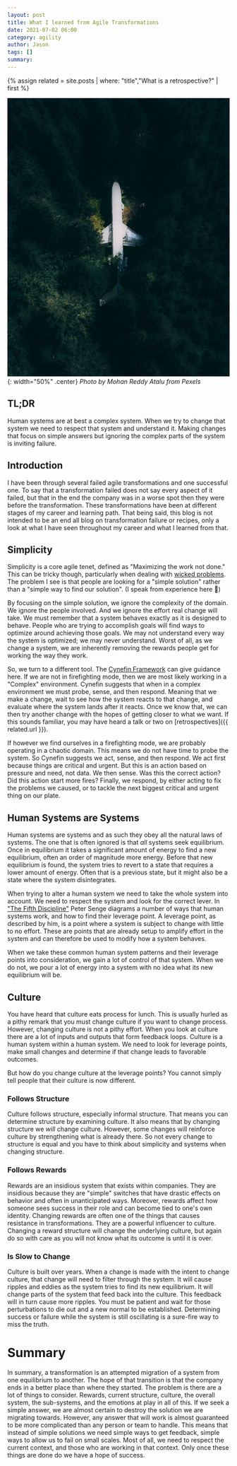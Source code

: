 ```yaml
---
layout: post
title: What I learned from Agile Transformations
date: 2021-07-02 06:00
category: agility
author: Jason
tags: []
summary: 
---
```


{% assign related = site.posts | where: "title","What is a retrospective?" | first %}

![A Chair Being Restored](/assets/img/posts/2021/07/pexels-mohan-reddy-atalu-4165992.jpg){: width="50%" .center}
_Photo by Mohan Reddy Atalu from Pexels_


## TL;DR

Human systems are at best a complex system. When we try to change that system we need to respect that system and understand it. Making changes that focus on simple answers but ignoring the complex parts of the system is inviting failure.

## Introduction

I have been through several failed agile transformations and one successful one. To say that a transformation failed does not say every aspect of it failed, but that in the end the company was in a worse spot then they were before the transformation. These transformations have been at different stages of my career and learning path. That being said, this blog is not intended to be an end all blog on transformation failure or recipes, only a look at what I have seen throughout my career and what I learned from that.

## Simplicity

Simplicity is a core agile tenet, defined as "Maximizing the work not done." This can be tricky though, particularly when dealing with [wicked problems](https://en.wikipedia.org/wiki/Wicked_problem). The problem I see is that people are looking for a "simple solution" rather than a "simple way to find our solution". (I speak from experience here 🙂)

By focusing on the simple solution, we ignore the complexity of the domain. We ignore the people involved. And we ignore the effort real change will take. We must remember that a system behaves exactly as it is designed to behave. People who are trying to accomplish goals will find ways to optimize around achieving those goals. We may not understand every way the system is optimized; we may never understand. Worst of all, as we change a system, we are inherently removing the rewards people get for working the way they work.

So, we turn to a different tool. The [Cynefin Framework](https://en.wikipedia.org/wiki/Cynefin_framework) can give guidance here. If we are not in firefighting mode, then we are most likely working in a "Complex" environment. Cynefin suggests that when in a complex environment we must probe, sense, and then respond. Meaning that we make a change, wait to see how the system reacts to that change, and evaluate where the system lands after it reacts. Once we know that, we can then try another change with the hopes of getting closer to what we want. If this sounds familiar, you may have heard a talk or two on [retrospectives]({{ related.url }}).

If however we find ourselves in a firefighting mode, we are probably operating in a chaotic domain. This means we do not have time to probe the system. So Cynefin suggests we act, sense, and then respond. We act first because things are critical and urgent. But this is an action based on pressure and need, not data. We then sense. Was this the correct action? Did this action start more fires? Finally, we respond, by either acting to fix the problems we caused, or to tackle the next biggest critical and urgent thing on our plate.

## Human Systems are Systems

Human systems are systems and as such they obey all the natural laws of systems. The one that is often ignored is that _all_ systems seek equilibrium. Once in equilibrium it takes a significant amount of energy to find a new equilibrium, often an order of magnitude more energy. Before that new equilibrium is found, the system tries to revert to a state that requires a lower amount of energy. Often that is a previous state, but it might also be a state where the system disintegrates.

When trying to alter a human system we need to take the whole system into account. We need to respect the system and look for the correct lever. In ["The Fifth Discipline"](https://www.amazon.com/Fifth-Discipline-Practice-Learning-Organization/dp/0385517254) Peter Senge diagrams a number of ways that human systems work, and how to find their leverage point. A leverage point, as described by him, is a point where a system is subject to change with little to no effort. These are points that are already setup to amplify effort in the system and can therefore be used to modify how a system behaves.

When we take these common human system patterns and their leverage points into consideration, we gain a lot of control of that system. When we do not, we pour a lot of energy into a system with no idea what its new equilibrium will be.

## Culture

You have heard that culture eats process for lunch. This is usually hurled as a pithy remark that you must change culture if you want to change process. However, changing culture is not a pithy effort. When you look at culture there are a lot of inputs and outputs that form feedback loops. Culture is a human system within a human system. We need to look for leverage points, make small changes and determine if that change leads to favorable outcomes.

But how do you change culture at the leverage points? You cannot simply tell people that their culture is now different.

### Follows Structure

Culture follows structure, especially informal structure. That means you can determine structure by examining culture. It also means that by changing structure we _will_ change culture. However, some changes will reinforce culture by strengthening what is already there. So not every change to structure is equal and you have to think about simplicity and systems when changing structure.

### Follows Rewards

Rewards are an insidious system that exists within companies. They are insidious because they are "simple" switches that have drastic effects on behavior and often in unanticipated ways. Moreover, rewards affect how someone sees success in their role and can become tied to one's own identity. Changing rewards are often one of the things that causes resistance in transformations. They are a powerful influencer to culture. Changing a reward structure will change the underlying culture, but again do so with care as you will not know what its outcome is until it is over.

### Is Slow to Change

Culture is built over years. When a change is made with the intent to change culture, that change will need to filter through the system. It will cause ripples and eddies as the system tries to find its new equilibrium. It will change parts of the system that feed back into the culture. This feedback will in turn cause more ripples. You must be patient and wait for those perturbations to die out and a new normal to be established. Determining success or failure while the system is still oscillating is a sure-fire way to miss the truth.

# Summary

In summary, a transformation is an attempted migration of a system from one equilibrium to another. The hope of that transition is that the company ends in a better place than where they started. The problem is there are a lot of things to consider. Rewards, current structure, culture, the overall system, the sub-systems, and the emotions at play in all of this. If we seek a simple answer, we are almost certain to destroy the solution we are migrating towards. However, any answer that will work is almost guaranteed to be more complicated than any person or team to handle. This means that instead of simple solutions we need simple ways to get feedback, simple ways to allow us to fail on small scales. Most of all, we need to respect the current context, and those who are working in that context. Only once these things are done do we have a hope of success.